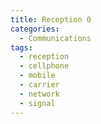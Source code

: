 ```yaml
---
title: Reception 0
categories:
  - Communications
tags:
  - reception
  - cellphone
  - mobile
  - carrier
  - network
  - signal
---
```

